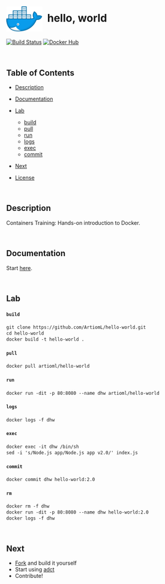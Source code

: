 # <img align="center" src="img/docker.svg" width="96">&nbsp;&nbsp;hello, world

[![Build Status](https://travis-ci.org/ArtiomL/hello-world.svg?branch=master)](https://travis-ci.org/ArtiomL/hello-world)
[![Docker Hub](https://img.shields.io/docker/pulls/artioml/hello-world.svg)](https://hub.docker.com/r/artioml/hello-world/)

&nbsp;&nbsp;

## Table of Contents
- [Description](#description)
- [Documentation](#documentation)
- [Lab](#lab)
	- [build](#build)
	- [pull](#pull)
	- [run](#run)
	- [logs](#logs)
	- [exec](#exec)
	- [commit](#commit)
	
- [Next](#next)
- [License](LICENSE)


&nbsp;&nbsp;

## Description

Containers Training: Hands-on introduction to Docker.

&nbsp;&nbsp;

## Documentation

Start [here](https://github.com/wsargent/docker-cheat-sheet).

&nbsp;&nbsp;

## Lab

#### `build`
```shell
git clone https://github.com/ArtiomL/hello-world.git
cd hello-world
docker build -t hello-world .
```

#### `pull`
```
docker pull artioml/hello-world
```

#### `run`
```
docker run -dit -p 80:8080 --name dhw artioml/hello-world
```

#### `logs`
```
docker logs -f dhw
```

#### `exec`
```
docker exec -it dhw /bin/sh
sed -i 's/Node.js app/Node.js app v2.0/' index.js
```

#### `commit`
```
docker commit dhw hello-world:2.0
```

#### `rm`
```
docker rm -f dhw
docker run -dit -p 80:8080 --name dhw hello-world:2.0
docker logs -f dhw
```

&nbsp;&nbsp;

## Next

- [Fork](https://github.com/artioml/hello-world/fork) and build it yourself
- Start using [adct](https://github.com/ArtiomL/adct)
- Contribute!
